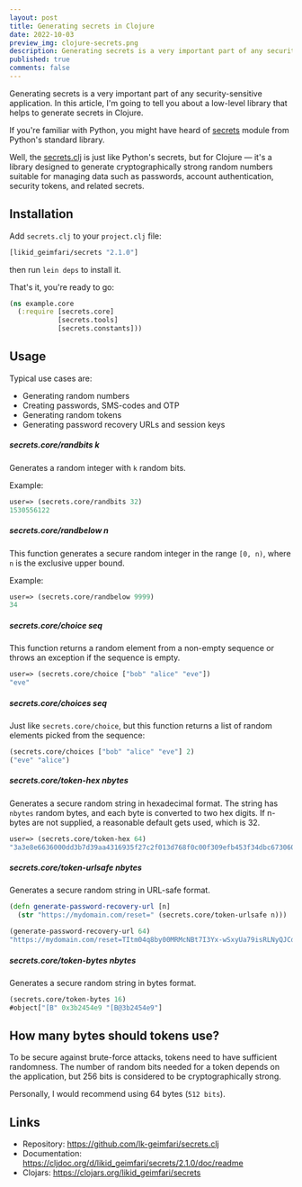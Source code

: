 ```yaml
---
layout: post
title: Generating secrets in Clojure
date: 2022-10-03
preview_img: clojure-secrets.png
description: Generating secrets is a very important part of any security-sensitive application. In this article, I'm going to tell you about a low-level library that helps to generate secrets in Clojure.
published: true
comments: false
---
```


Generating secrets is a very important part of any security-sensitive application. In this article, I'm going to tell you about a low-level library that helps to generate secrets in Clojure.

If you're familiar with Python, you might have heard of [secrets](https://docs.python.org/3/library/secrets.html) module from Python's standard library. 

Well, the [secrets.clj](https://github.com/lk-geimfari/secrets.clj) is just like Python's secrets, but for Clojure — it's a library designed to generate cryptographically strong random numbers suitable for managing data such as passwords, account authentication, security tokens, and related secrets. 

## Installation

Add `secrets.clj` to your `project.clj` file:

```clojure
[likid_geimfari/secrets "2.1.0"]
````

then run `lein deps` to install it. 

That's it, you're ready to go:

```clojure
(ns example.core
  (:require [secrets.core]
            [secrets.tools]
            [secrets.constants]))
```

## Usage

Typical use cases are:

- Generating random numbers
- Creating passwords, SMS-codes and OTP
- Generating random tokens
- Generating password recovery URLs and session keys

##### secrets.core/randbits k

Generates a random integer with `k` random bits.

Example: 

```clojure
user=> (secrets.core/randbits 32)
1530556122
```

##### secrets.core/randbelow n

This function generates a secure random integer in the range `[0, n)`, where `n` is the exclusive upper bound.

Example: 

```clojure
user=> (secrets.core/randbelow 9999)
34
```

##### secrets.core/choice seq

This function returns a random element from a non-empty sequence or throws an exception if the sequence is empty.

```clojure
user=> (secrets.core/choice ["bob" "alice" "eve"])
"eve"
```

##### secrets.core/choices seq

Just like `secrets.core/choice`, but this function returns a list of random elements picked from the sequence:

```clojure
(secrets.core/choices ["bob" "alice" "eve"] 2)
("eve" "alice")
```

##### secrets.core/token-hex nbytes

Generates a secure random string in hexadecimal format. The string has `nbytes` random bytes, and each byte is converted to two hex digits. 
If n-bytes are not supplied, a reasonable default gets used, which is 32.

```clojure
user=> (secrets.core/token-hex 64)
"3a3e8e6636000dd3b7d39aa4316935f27c2f013d768f0c00f309efb453f34dbc673060db2cd8af288494892848"
```

##### secrets.core/token-urlsafe nbytes

Generates a secure random string in URL-safe format.

```clojure
(defn generate-password-recovery-url [n]
  (str "https://mydomain.com/reset=" (secrets.core/token-urlsafe n)))

(generate-password-recovery-url 64)
"https://mydomain.com/reset=TItm04q8by00MRMcNBt7I3Yx-wSxyUa79isRLNyQJCd8K75RnqUahwcWA_rURBt1clknJiRGrubapGaUrEUnSw"
```

##### secrets.core/token-bytes nbytes

Generates a secure random string in bytes format.

```clojure
(secrets.core/token-bytes 16)
#object["[B" 0x3b2454e9 "[B@3b2454e9"]
```

## How many bytes should tokens use?

To be secure against brute-force attacks, tokens need to have sufficient randomness.
The number of random bits needed for a token depends on the application, but 256 bits 
is considered to be cryptographically strong.

Personally, I would recommend using 64 bytes (`512 bits`).

## Links

- Repository: https://github.com/lk-geimfari/secrets.clj
- Documentation: https://cljdoc.org/d/likid_geimfari/secrets/2.1.0/doc/readme
- Clojars: https://clojars.org/likid_geimfari/secrets


